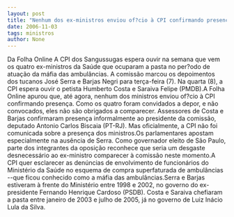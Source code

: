 ```yaml
---
layout: post
title: "Nenhum dos ex-ministros enviou of?cio à CPI confirmando presença"
date: 2006-11-03
tags: ministros
author: None
---
```

Da Folha Online
A CPI dos Sangussugas espera ouvir na semana que vem os quatro ex-ministros da Saúde que ocuparam a pasta no per?odo de atuação da máfia das ambulâncias. A comissão marcou os depoimentos dos tucanos José Serra e Barjas Negri para terça-feira (7). Na quarta (8), a CPI espera ouvir o petista Humberto Costa e Saraiva Felipe (PMDB).A Folha Online apurou que, até agora, nenhum dos ministros enviou of?cio à CPI confirmando presença. Como os quatro foram convidados a depor, e não convocados, eles não são obrigados a comparecer. 
Assessores de Costa e Barjas confirmaram presença informalmente ao presidente da comissão, deputado Antonio Carlos Biscaia (PT-RJ). Mas oficialmente, a CPI não foi comunicada sobre a presença dos ministros.Os parlamentares apostam especialmente na ausência de Serra. Como governador eleito de São Paulo, parte dos integrantes da oposição reconhece que seria um desgaste desnecessário ao ex-ministro comparecer à comissão neste momento.A CPI quer esclarecer as denúncias de envolvimento de funcionários do Ministério da Saúde no esquema de compra superfaturada de ambulâncias --que ficou conhecido como a máfia das ambulâncias.Serra e Barjas estiveram à frente do Ministério entre 1998 e 2002, no governo do ex-presidente Fernando Henrique Cardoso (PSDB). Costa e Saraiva chefiaram a pasta entre janeiro de 2003 e julho de 2005, já no governo de Luiz Inácio Lula da Silva. 